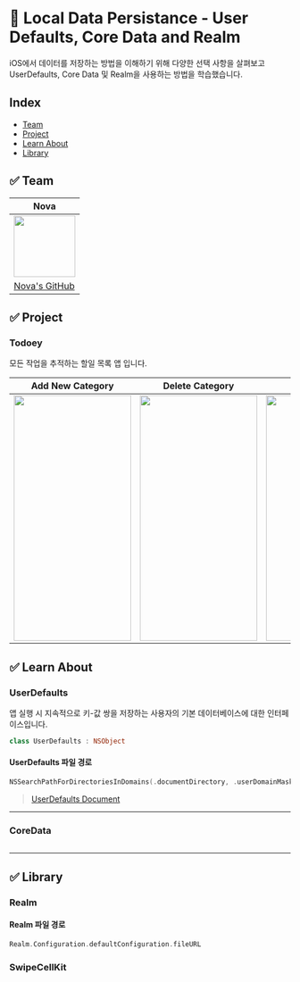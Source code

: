 # 📑 Local Data Persistance - User Defaults, Core Data and Realm

iOS에서 데이터를 저장하는 방법을 이해하기 위해 다양한 선택 사항을 살펴보고 UserDefaults, Core Data 및 Realm을 사용하는 방법을 학습했습니다.

## Index
- [Team](#-Team)
- [Project](#-Project)
- [Learn About](#-Learn%About)
- [Library](#-Library)

## ✅ Team
|**Nova**|
|--------|
|<img src="https://github.com/Developer-Nova/Sec19-Local-Data-Persistance_ByAngela/assets/123448121/17a2ba3b-a618-4ac8-93b9-0d0e02c19c78" width="110" height="110">|
|[Nova's GitHub](https://github.com/Developer-Nova)|


## ✅ Project
### Todoey
모든 작업을 추적하는 할일 목록 앱 입니다.

|Add New Category|Delete Category|Check Mark|Search Category|
|----|----|----|----|
|<img src="https://github.com/Developer-Nova/Sec19-Local-Data-Persistance_ByAngela/assets/123448121/fc50561e-82a8-4e8f-93f3-496a179ac024" width="210" height="440">|<img src="https://github.com/Developer-Nova/Sec19-Local-Data-Persistance_ByAngela/assets/123448121/8f805d5b-4944-42ec-96ae-5abff6dcb753" width="210" height="440">|<img src="https://github.com/Developer-Nova/Sec19-Local-Data-Persistance_ByAngela/assets/123448121/c3069631-6cc1-4e37-8b3c-377e90732fab" width="210" height="440">|<img src="https://github.com/Developer-Nova/Sec19-Local-Data-Persistance_ByAngela/assets/123448121/b8fe31e1-3a89-4e57-9c42-4df0404079bf" width="210" height="440">|

## ✅ Learn About

### UserDefaults
앱 실행 시 지속적으로 키-값 쌍을 저장하는 사용자의 기본 데이터베이스에 대한 인터페이스입니다.
~~~ swift
class UserDefaults : NSObject
~~~

#### UserDefaults 파일 경로
~~~ swift
NSSearchPathForDirectoriesInDomains(.documentDirectory, .userDomainMask, true).last! as String
~~~

> [UserDefaults Document](https://developer.apple.com/documentation/foundation/userdefaults/)

***

### CoreData

~~~ swift
~~~

***

## ✅ Library

### Realm

#### Realm 파일 경로
~~~ swift
Realm.Configuration.defaultConfiguration.fileURL
~~~

### SwipeCellKit

